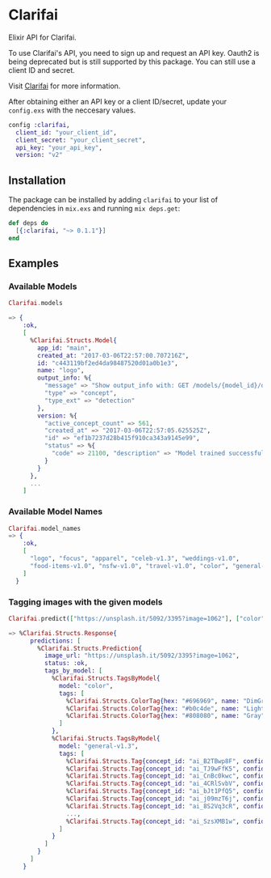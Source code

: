 # Clarifai

Elixir API for Clarifai.

To use Clarifai's API, you need to sign up and request an API key.
Oauth2 is being deprecated but is still supported by this package. You can still use a client ID and secret.

Visit [Clarifai](https://developer.clarifai.com/) for more information.

After obtaining either an API key or a client ID/secret, update your `config.exs` with the neccesary values.

```elixir
config :clarifai,
  client_id: "your_client_id",
  client_secret: "your_client_secret",
  api_key: "your_api_key",
  version: "v2"
```

## Installation

The package can be installed by adding `clarifai` to your list of dependencies in `mix.exs` and running `mix deps.get`:

```elixir
def deps do
  [{:clarifai, "~> 0.1.1"}]
end
```

## Examples

### Available Models

```elixir
Clarifai.models

=> {
    :ok,
    [
      %Clarifai.Structs.Model{
        app_id: "main",
        created_at: "2017-03-06T22:57:00.707216Z",
        id: "c443119bf2ed4da98487520d01a0b1e3",
        name: "logo",
        output_info: %{
          "message" => "Show output_info with: GET /models/{model_id}/output_info",
          "type" => "concept",
          "type_ext" => "detection"
        },
        version: %{
          "active_concept_count" => 561,
          "created_at" => "2017-03-06T22:57:05.625525Z",
          "id" => "ef1b7237d28b415f910ca343a9145e99",
          "status" => %{
            "code" => 21100, "description" => "Model trained successfully"
          }
        }
      },
      ...
    ]
```

### Available Model Names

```elixir
Clarifai.model_names
=> {
    :ok,
    [
      "logo", "focus", "apparel", "celeb-v1.3", "weddings-v1.0",
      "food-items-v1.0", "nsfw-v1.0", "travel-v1.0", "color", "general-v1.3"
    ]
  }
```

### Tagging images with the given models

```elixir
Clarifai.predict(["https://unsplash.it/5092/3395?image=1062"], ["color", "general-v1.3"])

=> %Clarifai.Structs.Response{
      predictions: [
        %Clarifai.Structs.Prediction{
          image_url: "https://unsplash.it/5092/3395?image=1062",
          status: :ok,
          tags_by_model: [
            %Clarifai.Structs.TagsByModel{
              model: "color",
              tags: [
                %Clarifai.Structs.ColorTag{hex: "#696969", name: "DimGray", value: 0.20425},
                %Clarifai.Structs.ColorTag{hex: "#b0c4de", name: "LightSteelBlue", value: 0.40675},
                %Clarifai.Structs.ColorTag{hex: "#808080", name: "Gray", value: 0.389}
              ]
            },
            %Clarifai.Structs.TagsByModel{
              model: "general-v1.3",
              tags: [
                %Clarifai.Structs.Tag{concept_id: "ai_B2TBwp8F", confidence: 0.9732083, name: "bed"},
                %Clarifai.Structs.Tag{concept_id: "ai_TJ9wFfK5", confidence: 0.96748126, name: "portrait"},
                %Clarifai.Structs.Tag{concept_id: "ai_CnBc0kwc", confidence: 0.94953597, name: "sleep"},
                %Clarifai.Structs.Tag{concept_id: "ai_4CRlSvbV", confidence: 0.9400542, name: "cute"},
                %Clarifai.Structs.Tag{concept_id: "ai_bJt1PfQ5", confidence: 0.91432786, name: "bedroom"},
                %Clarifai.Structs.Tag{concept_id: "ai_j09mzT6j", confidence: 0.9100505, name: "family"},
                %Clarifai.Structs.Tag{concept_id: "ai_8S2Vq3cR", confidence: 0.89849144, name: "dog"},
                ...,
                %Clarifai.Structs.Tag{concept_id: "ai_SzsXMB1w", confidence: 0.7452092, name: "animal"}
              ]
            }
          ]
        }
      ]
    }
```

